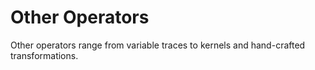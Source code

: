 # Other Operators

Other operators range from variable traces to kernels and hand-crafted transformations.
